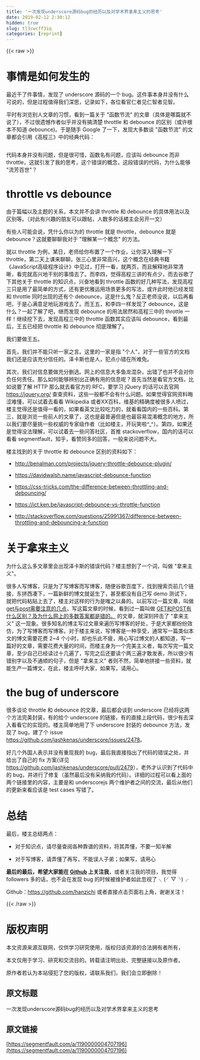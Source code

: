 ```yaml
---
title: '一次发现underscore源码bug的经历以及对学术界拿来主义的思考' 
date: 2019-02-12 2:30:12
hidden: true
slug: tl3cwcff3iq
categories: [reprint]
---
```


{{< raw >}}

                    
<h1 id="articleHeader0">事情是如何发生的</h1>
<p>最近干了件事情，发现了 underscore 源码的一个 bug。这件事本身并没有什么可说的，但是过程值得我们深思，记录如下，各位看官仁者见仁智者见智。</p>
<p>平时有浏览别人文章的习惯，看到一篇关于 "函数节流" 的文章（具体是哪篇就不说了），不过很遗憾作者似乎并没有搞清楚 throttle 和 debounce 的区别（或许根本不知道 debounce)。于是随手 Google 了一下，发现大多数谈 "函数节流" 的文章都会引用《高程三》中的经典代码：</p>
<p><span class="img-wrap"><img data-src="http://images2015.cnblogs.com/blog/675542/201603/675542-20160326150241120-393738911.png" src="https://static.alili.techhttp://images2015.cnblogs.com/blog/675542/201603/675542-20160326150241120-393738911.png" alt="" title="" style="cursor: pointer; display: inline;"></span></p>
<p>代码本身并没有问题，但是很可惜，函数名有问题，应该叫 debounce 而非 throttle，这就引发了我的思考，这个错误的概念，这段错误的代码，为什么能够 "流芳百世"？</p>
<h1 id="articleHeader1">throttle vs debounce</h1>
<p>由于篇幅以及主题的关系，本文并不会讲 throttle 和 debounce 的具体用法以及区别等。（对此有兴趣的朋友可以跟帖，人数多的话楼主会另开一文）</p>
<p>有些人可能会说，凭什么你以为的 throttle 就是 throttle，debounce 就是 debounce？这就要聊聊我对于 "理解某一个概念" 的方法。</p>
<p>就以 throttle 为例，某日，老师给你布置了一个作业，让你深入理解一下 throttle，第二天上课来聊聊。张三心里非常高兴，这个概念在经典书籍《JavaScript高级程序设计》中见过，打开一看，就两页，而且解释地非常清晰，看完就高兴地干别的事情去了。而李四，觉得高程三讲的有点少，而去谷歌了下其他关于 throttle 的知识点，兴奋地看到 throttle 函数的好几种写法，发现高程三只是用了最简单的方式，还有更优雅运用场景更多的写法，或许此时他已经发现和 throttle 同时出现的还有个 debounce，这是什么鬼？反正老师没说，以后再看吧，于是心满意足地玩游戏去了。而王五，和李四一样发现了 debounce，这是什么？一起了解了吧，继而发现 debounce 的用法居然和高程三中的 throttle 一样！继续挖下去，发现高程三中的 throttle 函数其实应该叫 debounce，看到最后，王五已经把 throttle 和 debounce 彻底理解了。</p>
<p>我们要做王五。</p>
<p>首先，我们并不能只听一家之言。这里的一家是指 "个人"，对于一些官方的文档我们还是应该充分信任的。泽卡斯也是人，犯点小错在所难免。</p>
<p>其次，我们对信息要做充分删选。网上的信息大多鱼龙混杂，出错了也并不会对你负任何责任。那么如何能够辨别出正确有用的信息呢？首先当然是看官方文档，比如说要了解 HTTP 那么就去看官方的 RFC，要学习 jQuery 的话可以去官网 <a href="https://jquery.org/" rel="nofollow noreferrer" target="_blank">https://jquery.org/</a> 查查资料，这些一般都不会有什么问题。如果觉得官网资料晦涩难懂，可以试着去看看 Wikipedia 或者XX百科，维基的精确度被很多人喷过，楼主觉得还是值得一看的，如果看英文比较吃力的，就看看国内的一些百科。第三，就是浏览一些前人的文章了，这也是最普遍但是也最容易混淆概念的地方，所以我们要尽量挑一些权威的专家级作者（比如楼主，开玩笑啦^_^）。第四，如果还是觉得没法理解，可以试着去一些问答社区，首推 stackoverflow，国内的话可以看看 segmentfault，知乎，看赞同多的回答，一般来说问题不大。</p>
<p>楼主找到的关于 throttle 和 debounce 区别的资料如下：</p>
<ul>
<li><p><a href="http://benalman.com/projects/jquery-throttle-debounce-plugin/" rel="nofollow noreferrer" target="_blank">http://benalman.com/projects/jquery-throttle-debounce-plugin/</a></p></li>
<li><p><a href="https://davidwalsh.name/javascript-debounce-function" rel="nofollow noreferrer" target="_blank">https://davidwalsh.name/javascript-debounce-function</a></p></li>
<li><p><a href="https://css-tricks.com/the-difference-between-throttling-and-debouncing/" rel="nofollow noreferrer" target="_blank">https://css-tricks.com/the-difference-between-throttling-and-debouncing/</a></p></li>
<li><p><a href="https://ict.ken.be/javascript-debounce-vs-throttle-function" rel="nofollow noreferrer" target="_blank">https://ict.ken.be/javascript-debounce-vs-throttle-function</a></p></li>
<li><p><a href="http://stackoverflow.com/questions/25991367/difference-between-throttling-and-debouncing-a-function" rel="nofollow noreferrer" target="_blank">http://stackoverflow.com/questions/25991367/difference-between-throttling-and-debouncing-a-function</a></p></li>
</ul>
<h1 id="articleHeader2">关于拿来主义</h1>
<p>为什么这么多文章里会出现泽卡斯的错误代码？楼主想到了一个词，叫做 "拿来主义"。</p>
<p>很多人写博客，只是为了写博客而写博客，随便谷歌百度下，找到搜索页前几个链接，东拼西凑下，一篇新鲜的博文就诞生了，甚至都没有自己写 demo 测试下，就把代码粘贴上去了，楼主对这样的行为是嗤之以鼻的。以前写过一篇文章，叫做 <a href="http://www.cnblogs.com/zichi/p/5229108.html" rel="nofollow noreferrer" target="_blank">get与post需要注意的几点</a>，写这篇文章的时候，看到过一篇叫做 <a href="http://www.cnblogs.com/nankezhishi/archive/2012/06/09/getandpost.html" rel="nofollow noreferrer" target="_blank">GET和POST有什么区别？及为什么网上的多数答案都是错的。</a> 的文章，就深刻抨击了 "拿来主义" 这一现象。很多知名的博主写过文章来遍历写博客的好处，于是大家都纷纷效仿，为了写博客而写博客。对于楼主来说，写博客是一种享受，通常写一篇类似本文的博文需要花费 2~4 个小时，却也乐此不疲，用心写过博文的人都知道，写一篇好的文章，需要花费大量的时间，而楼主身为一个完美主义者，每次写完一篇文章，至少自己已经读过十几遍了，写完之后还要读个两三遍才敢发表，所以很少有错别字以及不通顺的句子，但是 "拿来主义" 者则不然，简单地拼接一些资料，就能生产一篇博文，在此，楼主呼吁大家，如果写，请用心。</p>
<h1 id="articleHeader3">the bug of underscore</h1>
<p>很多谈论 throttle 和 debounce 的文章，最后都会谈到 underscore 已经将这两个方法完美封装，有的给个 underscore 的链接，有的直接上段代码，很少有去深入看看它的实现的。楼主简单地用了下 underscore 封装的 debounce 方法，发现了 bug，建了个 issue <a href="https://github.com/jashkenas/underscore/issues/2478" rel="nofollow noreferrer" target="_blank">https://github.com/jashkenas/underscore/issues/2478</a>。</p>
<p>好几个外国人表示并没有重现我的 bug，最后我直接指出了代码的错误之处，并给出了自己的 fix 方案(详见 <a href="https://github.com/jashkenas/underscore/pull/2479" rel="nofollow noreferrer" target="_blank">https://github.com/jashkenas/underscore/pull/2479</a>），老外才认识到了代码中的 bug，并进行了修复（虽然最后没有采纳我的代码）。详细的过程可以看上面的两个链接里的内容，主要是和 underscorejs 两个维护者之间的交流，最后从他们的更新来看应该是 test cases 写错了。</p>
<h1 id="articleHeader4">总结</h1>
<p>最后，楼主总结两点：</p>
<ul>
<li><p>对于知识点，请尽量查阅各种靠谱的资料，将其弄懂，不要一知半解</p></li>
<li><p>对于写博客，请弄懂了再写，不能误人子弟；如果写，请用心</p></li>
</ul>
<p><strong>最后的最后，希望大家能在 <a href="https://github.com/hanzichi" rel="nofollow noreferrer" target="_blank">Github</a> 上关注我</strong>，或者关注我的项目，我觉得 followers 多的话，也不会在发现 bug 的时候被维护者如此忽视了 ╮(╯▽╰)╭</p>
<p>Github：<a href="https://github.com/hanzichi" rel="nofollow noreferrer" target="_blank">https://github.com/hanzichi</a> 或者直接点击页面右上角，谢谢关注！</p>

                
{{< /raw >}}

# 版权声明
本文资源来源互联网，仅供学习研究使用，版权归该资源的合法拥有者所有，

本文仅用于学习、研究和交流目的。转载请注明出处、完整链接以及原作者。

原作者若认为本站侵犯了您的版权，请联系我们，我们会立即删除！

## 原文标题
一次发现underscore源码bug的经历以及对学术界拿来主义的思考

## 原文链接
[https://segmentfault.com/a/1190000004707196](https://segmentfault.com/a/1190000004707196)

